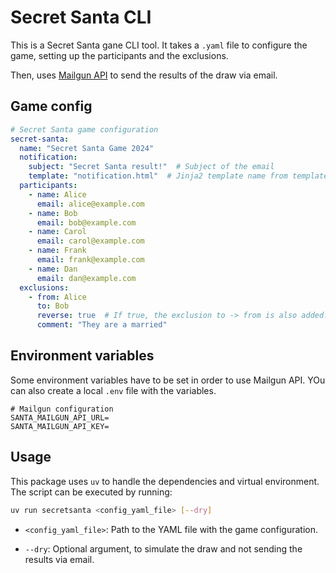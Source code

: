# Secret Santa CLI

This is a Secret Santa gane CLI tool. It takes a `.yaml` file to configure the game, setting up the participants and the exclusions.

Then, uses [Mailgun API](https://documentation.mailgun.com/docs/mailgun/user-manual/get-started/) to send the results of the draw via email.

## Game config

```yaml
# Secret Santa game configuration
secret-santa:
  name: "Secret Santa Game 2024"
  notification:
    subject: "Secret Santa result!"  # Subject of the email
    template: "notification.html"  # Jinja2 template name from templates folder. Optional.
  participants:
    - name: Alice
      email: alice@example.com
    - name: Bob
      email: bob@example.com
    - name: Carol
      email: carol@example.com
    - name: Frank
      email: frank@example.com
    - name: Dan
      email: dan@example.com
  exclusions:
    - from: Alice
      to: Bob
      reverse: true  # If true, the exclusion to -> from is also added. False by default.
      comment: "They are a married"
```

## Environment variables

Some environment variables have to be set in order to use Mailgun API. YOu can also create a local `.env` file with the variables.

```
# Mailgun configuration
SANTA_MAILGUN_API_URL=
SANTA_MAILGUN_API_KEY=
```

## Usage

This package uses `uv` to handle the dependencies and virtual environment. The script can be executed by running:

```bash
uv run secretsanta <config_yaml_file> [--dry]
```

- `<config_yaml_file>`:
    Path to the YAML file with the game configuration.

- `--dry`:
    Optional argument, to simulate the draw and not sending the results via
    email.